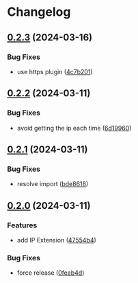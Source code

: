 # Changelog

## [0.2.3](https://github.com/RokiiApp/extensions/compare/ip-v0.2.2...ip-v0.2.3) (2024-03-16)


### Bug Fixes

* use https plugin ([4c7b201](https://github.com/RokiiApp/extensions/commit/4c7b2019017cd404038194adbf6d6015f8192d33))

## [0.2.2](https://github.com/RokiiApp/extensions/compare/ip-v0.2.1...ip-v0.2.2) (2024-03-11)


### Bug Fixes

* avoid getting the ip each time ([6d19960](https://github.com/RokiiApp/extensions/commit/6d19960de2580971015f28d30b28cf942ade191d))

## [0.2.1](https://github.com/RokiiApp/extensions/compare/ip-v0.2.0...ip-v0.2.1) (2024-03-11)


### Bug Fixes

* resolve import ([bde8618](https://github.com/RokiiApp/extensions/commit/bde8618eeff4fc2410d647f4676c3ad5a6547c8f))

## [0.2.0](https://github.com/RokiiApp/extensions/compare/ip-v0.1.0...ip-v0.2.0) (2024-03-11)


### Features

* add IP Extension ([47554b4](https://github.com/RokiiApp/extensions/commit/47554b4203072edf95e9dec983d3fab4ffdfec23))


### Bug Fixes

* force release ([0feab4d](https://github.com/RokiiApp/extensions/commit/0feab4d208b11eda46d2c2ba19d8a9afa375df38))
